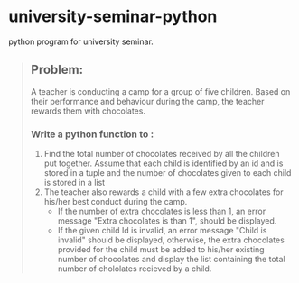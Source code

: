 # university-seminar-python
python program for university seminar.

> ## Problem:
> 
>  A teacher is conducting a camp for a group of five children. Based on their performance and behaviour during the camp, the teacher rewards them with chocolates.
>
>  ### Write a python function to :
> 1. Find the total number of chocolates received by all the children put together.
>    Assume that each child is identified by an id and is stored in a tuple and the number
>    of chocolates given to each child is stored in a list
> 2. The teacher also rewards a child with a few extra chocolates for his/her best conduct
>    during the camp.
>    * If the number of extra chocolates is less than 1, an error message "Extra chocolates is than 1", should be displayed.
>    * If the given child Id is invalid, an error message "Child is invalid" should be displayed, otherwise, the extra chocolates provided
>      for the child must be added to his/her existing number of chocolates and display the list containing the
>      total number of chololates recieved by a child.
